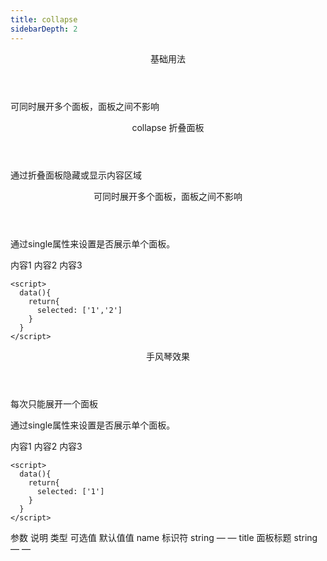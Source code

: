 ```yaml
---
title: collapse
sidebarDepth: 2
---
```



<ClientOnly>
<common-code-format>
  <div slot="description">
    <header class="v-description-title">
      基础用法
    </header>
    <p class="v-description-text">
      可同时展开多个面板，面板之间不影响
    </p>
  </div>
  <div slot="componentNameTitle" class="component">
    <header class="component-name">
      collapse 折叠面板
    </header>
    <p class="component-text">
      通过折叠面板隐藏或显示内容区域
    </p>
  </div>
  
  <div slot="desc">
    <header class="v-description-title">
      可同时展开多个面板，面板之间不影响
    </header>
  </div>

  <div slot="showComponents" class="v-show-component">
    <collapse-v-collapse/>
  </div>

  <section slot="desc" class="v-code-description">
    <p class="v-paraStyle-wrapper">
      通过<span class="v-paraStyle">single</span>属性来设置是否展示单个面板。
    </p>
  </section>

  <highlight-code class="codeStyle" slot="showCode" lang="vue">
    <v-collapse :selected.sync="selected">
      <v-collapse-item title="标题1" name="1">内容1</v-collapse-item>
      <v-collapse-item title="标题2" name="2">内容2</v-collapse-item>
      <v-collapse-item title="标题3" name="3">内容3</v-collapse-item>
    </v-collapse>

    <script>
      data(){
        return{
          selected: ['1','2']
        }
      }
    </script>
  </highlight-code>
</common-code-format>
</ClientOnly>

<ClientOnly>
<common-code-format>

  <div slot="description">
    <header class="v-description-title">
      手风琴效果
    </header>
    <p class="v-description-text">
      每次只能展开一个面板
    </p>
  </div>

  <div slot="showComponents" class="v-show-component">
    <collapse-v-collapse-single/>
  </div>

  <section slot="desc" class="v-code-description">
    <p class="v-paraStyle-wrapper">
      通过<span class="v-paraStyle">single</span>属性来设置是否展示单个面板。
    </p>
  </section>

  <highlight-code class="codeStyle" slot="showCode" lang="vue">
    <v-collapse :selected.sync="selected" single>
      <v-collapse-item title="标题1" name="1">内容1</v-collapse-item>
      <v-collapse-item title="标题2" name="2">内容2</v-collapse-item>
      <v-collapse-item title="标题3" name="3">内容3</v-collapse-item>
    </v-collapse>

    <script>
      data(){
        return{
          selected: ['1']
        }
      }
    </script>
  </highlight-code>
</common-code-format>
</ClientOnly>


<ClientOnly>
<common-create-form>
  <thead slot="form-header" class="formHead">
      <tr class="formHeadRow">
          <th class="formHeadCol">参数</th>
          <th class="formHeadCol">说明</th>
          <th class="formHeadCol">类型</th>
          <th class="formHeadCol">可选值</th>
          <th class="formHeadCol">默认值值</th>
      </tr>
  </thead>
  <tbody slot="form-body" class="formBody">
      <tr class="formBodyRow">
          <td class="formBodyCol">name</td>
          <td class="formBodyCol">标识符</td>
          <td class="formBodyCol">string</td>
          <td class="formBodyCol">—</td>
          <td class="formBodyCol">—</td>
      </tr>
      <tr class="formBodyRow">
          <td class="formBodyCol">title</td>
          <td class="formBodyCol">面板标题</td>
          <td class="formBodyCol">string</td>
          <td class="formBodyCol">—</td>
          <td class="formBodyCol">—</td>
      </tr>
  </tbody>
</common-create-form>
</ClientOnly>